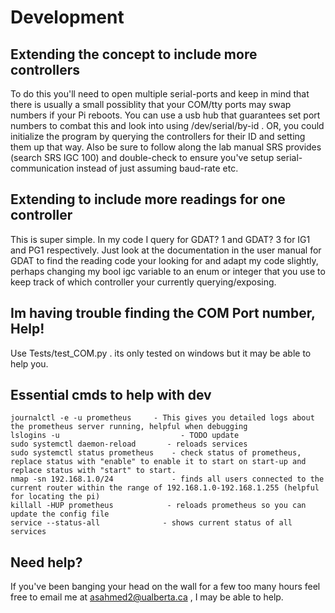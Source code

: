 # Development 

## Extending the concept to include more controllers
To do this you'll need to open multiple serial-ports and keep in mind that there is usually a small possiblity that your COM/tty ports may swap numbers if your Pi reboots. You can use a usb hub that guarantees set port numbers to combat this and look into using /dev/serial/by-id . OR, you could initialize the program by querying the controllers for their ID and setting them up that way. Also be sure to follow along the lab manual SRS provides (search SRS IGC 100) and double-check to ensure you've setup serial-communication instead of just assuming baud-rate etc.

## Extending to include more readings for one controller
This is super simple. In my code I query for GDAT? 1 and GDAT? 3 for IG1 and PG1 respectively. Just look at the documentation in the user manual for GDAT to find the reading code your looking for and adapt my code slightly, perhaps changing my bool igc variable to an enum or integer that you use to keep track of which controller your currently querying/exposing.

## Im having trouble finding the COM Port number, Help!
Use Tests/test_COM.py . its only tested on windows but it may be able to help you.


## Essential cmds to help with dev
    journalctl -e -u prometheus     - This gives you detailed logs about the prometheus server running, helpful when debugging
    lslogins -u                           - TODO update
    sudo systemctl daemon-reload       - reloads services 
    sudo systemctl status prometheus    - check status of prometheus, replace status with "enable" to enable it to start on start-up and replace status with "start" to start.
    nmap -sn 192.168.1.0/24             - finds all users connected to the current router within the range of 192.168.1.0-192.168.1.255 (helpful for locating the pi)
    killall -HUP prometheus            - reloads prometheus so you can update the config file
    service --status-all              - shows current status of all services


## Need help? 
If you've been banging your head on the wall for a few too many hours feel free to email me at asahmed2@ualberta.ca , I may be able to help.